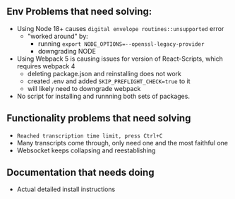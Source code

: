 ## Env Problems that need solving: 
- Using Node 18+ causes `digital envelope routines::unsupported` error
    - "worked around" by:
        - running `export NODE_OPTIONS=--openssl-legacy-provider`
        - downgrading NODE
- Using Webpack 5 is causing issues for version of React-Scripts, which requires webpack 4
    - deleting package.json and reinstalling does not work
    - created .env and added `SKIP_PREFLIGHT_CHECK=true` to it
    - will likely need to downgrade webpack
- No script for installing and runnning both sets of packages.

## Functionality problems that need solving
- `Reached transcription time limit, press Ctrl+C`
- Many transcripts come through, only need one and the most faithful one
- Websocket keeps collapsing and reestablishing
## Documentation that needs doing
- Actual detailed install instructions


